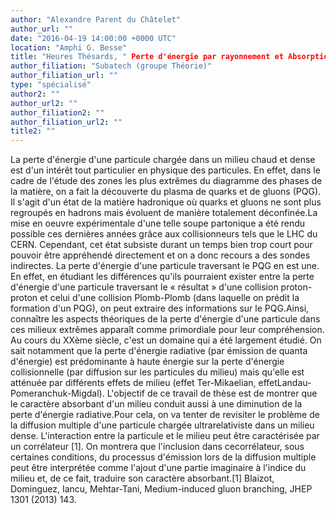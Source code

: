```yaml
---
author: "Alexandre Parent du Châtelet"
author_url: ""
date: "2016-04-19 14:00:00 +0000 UTC"
location: "Amphi G. Besse"
title: "Heures Thésards, " Perte d'énergie par rayonnement et Absorption""
author_filiation: "Subatech (groupe Théorie)"
author_filiation_url: ""
type: "spécialisé"
author2: ""
author_url2: ""
author_filiation2: ""
author_filiation_url2: ""
title2: ""
---
```

La perte d'énergie d'une particule chargée dans un milieu chaud et dense est d'un intérêt tout particulier en physique des particules. En effet, dans le cadre de l'étude des zones les plus extrêmes du diagramme des phases de la matière, on a fait la découverte du plasma de quarks et de gluons (PQG). Il s'agit d'un état de la matière hadronique où quarks et gluons ne sont plus regroupés en hadrons mais évoluent de manière totalement déconfinée.La mise en oeuvre expérimentale d'une telle soupe partonique a été rendu possible ces dernières années grâce aux collisionneurs tels que le LHC du CERN. Cependant, cet état subsiste durant un temps bien trop court pour pouvoir être appréhendé directement et on a donc recours a des sondes indirectes. La perte d'énergie d'une particule traversant le PQG en est une. En effet, en étudiant les différences qu'ils pourraient exister entre la perte d'énergie d'une particule traversant le « résultat » d'une collision proton-proton et celui d'une collision Plomb-Plomb (dans laquelle on prédit la formation d'un PQG), on peut extraire des informations sur le PQG.Ainsi, connaître les aspects théoriques de la perte d'énergie d'une particule dans ces milieux extrêmes apparaît comme primordiale pour leur compréhension. Au cours du XXème siècle, c'est un domaine qui a été largement étudié. On sait notamment que la perte d'énergie radiative (par émission de quanta d'énergie) est prédominante à haute énergie sur la perte d'énergie collisionnelle (par diffusion sur les particules du milieu) mais qu'elle est atténuée par différents effets de milieu (effet Ter-Mikaelian, effetLandau-Pomeranchuk-Migdal). L'objectif de ce travail de thèse est de montrer que le caractère absorbant d'un milieu conduit aussi à une diminution de la perte d'énergie radiative.Pour cela, on va tenter de revisiter le problème de la diffusion multiple d'une particule chargée ultrarelativiste dans un milieu dense. L'interaction entre la particule et le milieu peut être caractérisée par un corrélateur [1]. On montrera que l'inclusion dans cecorrélateur, sous certaines conditions, du processus d'émission lors de la diffusion multiple peut être interprétée comme l'ajout d'une partie imaginaire à l'indice du milieu et, de ce fait, traduire son caractère absorbant.[1] Blaizot, Dominguez, Iancu, Mehtar-Tani, Medium-induced gluon branching, JHEP 1301 (2013) 143.
